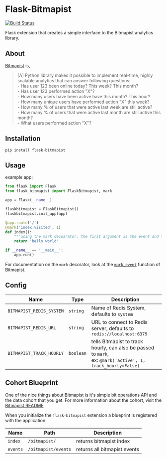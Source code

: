 Flask-Bitmapist
==============

[![Build Status](https://travis-ci.org/cuttlesoft/flask-bitmapist.svg?branch=master)](https://travis-ci.org/cuttlesoft/flask-bitmapist)

Flask extension that creates a simple interface to the Bitmapist analytics library.


About
------------

[Bitmapist](https://github.com/Doist/bitmapist) is,
> [A] Python library makes it possible to implement real-time, highly scalable analytics that can answer following questions:
    <br>
    - Has user 123 been online today? This week? This month? <br>
    - Has user 123 performed action "X"? <br>
    - How many users have been active have this month? This hour? <br>
    - How many unique users have performed action "X" this week? <br>
    - How many % of users that were active last week are still active? <br>
    - How many % of users that were active last month are still active this month? <br>
    - What users performed action "X"? <br>


Installation
------------

    pip install flask-bitmapist


Usage
-----

example app;

```Python
from flask import Flask
from flask_bitmapist import FlaskBitmapist, mark

app = Flask(__name__)

flaskbitmapist = FlaskBitmapist()
flaskbitmapist.init_app(app)

@app.route('/')
@mark('index:visited', 1)
def index():
    """using the mark decoarator, the first argument is the event and the second is the id of the current_user"""
    return 'hello world'

if __name__ == '__main__':
    app.run()
```

For documentation on the `mark` decorator, look at the [`mark_event`](https://github.com/Doist/bitmapist#examples) function of Bitmapist.


Config
-----

| Name                     | Type      | Description        |
| ----                     | -------   | -------------------|
| `BITMAPIST_REDIS_SYSTEM` | `string`  | Name of Redis System, defaults to `system` |
| `BITMAPIST_REDIS_URL`    | `string`  | URL to connect to Redis server, defaults to `redis://localhost:6379` |
| `BITMAPIST_TRACK_HOURLY` | `boolean` | tells Bitmapist to track hourly, can also be passed to `mark`,<br> ex: `@mark('active', 1, track_hourly=False)` |


Cohort Blueprint
-----

One of the nice things about Bitmapist is it's simple bit operations API and the data cohort that you get.
For more information about the cohort, visit the [Bitmapist README](https://github.com/Doist/bitmapist#bitmapist-cohort)

When you initialize the `flask-bitmapist` extension a blueprint is registered with the application.

| Name     | Path                 | Description        |
| ----     | -------              | -------------------|
| `index`  | `/bitmapist/`        | returns bitmapist index |
| `events` | `/bitmapist/events`  | returns all bitmapist events |